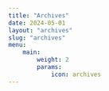 ```yaml
---
title: "Archives"
date: 2024-05-01
layout: "archives"
slug: "archives"
menu:
    main:
        weight: 2
        params:
            icon: archives
---
```

